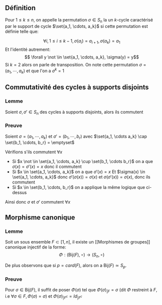 ## Définition
Pour $1 \leq k \leq n$, on appelle la permutation $\sigma \in S_n$ la  un $k$-cycle caractérisé par le support de cycle $\set{a_1, \cdots, a_k}$  si cette permutation est définie telle que:

$$\forall i, 1 \leq i \leq k-1, \sigma(a_i) = a_{i+1}, \sigma(a_k) = a_1$$
Et l'identité autrement: 
$$ \forall y \not \in \set{a_1, \cdots, a_k}, \sigma(y) = y$$
Si $k=2$ alors on parle de transposition.
On note cette permutation $\sigma = (a_1, \cdots, a_k)$ et que l'on a $\sigma^k = 1$

## Commutativité des cycles à supports disjoints

### Lemme
Soient $\sigma, \sigma' \in S_n$ des cycles à supports disjoints, alors ils commutent

### Preuve
Soient $\sigma=(a_1, \cdots, a_k)$ et $\sigma' = (b_1, \cdots, b_r)$ avec $\set{a_1, \cdots a_k} \cap \set{b_1, \cdots, b_r} = \emptyset$ 

Vérifions s'ils commutent $\forall x$

- Si $x \not \in \set{a_1, \cdots, a_k} \cup \set{b_1, \cdots b_r}$ on a que $\sigma(x) = \sigma'(x) = x$ donc il commutent
- Si $x \in \set{a_1, \cdots, a_k}$ on a que $\sigma'(x) =x$
	Et $\sigma(x) \in \set{a_1, \cdots, a_k}$ donc $\sigma'(\sigma(x)) = \sigma(x)$ et $\sigma(\sigma'(x)) = \sigma(x)$, donc ils commutent
- Si $x \in \set{b_1, \cdots, b_r}$ on a applique la même logique que ci-dessus

Ainsi donc $\sigma$ et $\sigma'$ commutent $\forall x$
$$\tag*{$\blacksquare$}$$
## Morphisme canonique
### Lemme
Soit un sous ensemble $F \subset [1,n]$, il existe un [[Morphismes de groupes]] canonique injectif de la forme:
$$\Phi : (\text{Bij}(F), \circ) \to (S_{n},\circ)$$

De plus observons que si $p = card(F)$, alors on a $\text{Bij}(F) \simeq S_p$.

### Preuve
Pour $\sigma \in \text{Bij}(F)$, il suffit de poser $\Phi(\sigma)$ tel que $\Phi(\sigma)_{|F} = \sigma$ (dit $\Phi$ restreint à $F$, i.e $\forall \sigma \in F, \Phi(\sigma)=\sigma$) et $\Phi(\sigma)_{|F^c} = Id_{|F^c}$

 